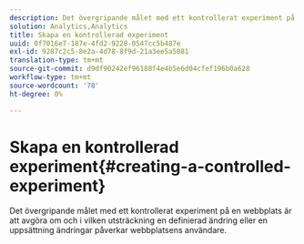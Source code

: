 ```yaml
---
description: Det övergripande målet med ett kontrollerat experiment på en webbplats är att avgöra om och i vilken utsträckning en definierad ändring eller en uppsättning ändringar påverkar webbplatsens användare.
solution: Analytics,Analytics
title: Skapa en kontrollerad experiment
uuid: 0f7016e7-187e-4fd2-9228-0547cc5b487e
exl-id: 9287c2c5-8e2a-4d78-8f9d-21a3ee5a5081
translation-type: tm+mt
source-git-commit: d9df90242ef96188f4e4b5e6d04cfef196b0a628
workflow-type: tm+mt
source-wordcount: '78'
ht-degree: 0%

---
```


# Skapa en kontrollerad experiment{#creating-a-controlled-experiment}

Det övergripande målet med ett kontrollerat experiment på en webbplats är att avgöra om och i vilken utsträckning en definierad ändring eller en uppsättning ändringar påverkar webbplatsens användare.
